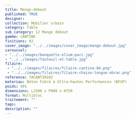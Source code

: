 ```yaml
---
title: Mange-debout
published: TRUE
designer:
collection: Mobilier urbain
category: Table
sub_category: 12 Mange debout
gamme: CANTINE
finitions: 02
cover_image: "../../images/cover_image/mange-debout.jpg"
caroussel: 
- "../../images/banquette-elium-parc.jpg"
- "../../images/fauteuil-et-table.jpg"
filaire: 
 - "../../images/filaires/filaire-cantine-04.png"
 - "../../images/filaires/filaire-chaise-longue-obrac.png"
reference: TACANTI0102
materiau: Béton Fibré à Ultra-hautes Performances (BFUP)
poids: 491
dimensions: L2500 x P900 x H750
format: Multibloc
traitement: ""
tags: 
description: ""
---
```

